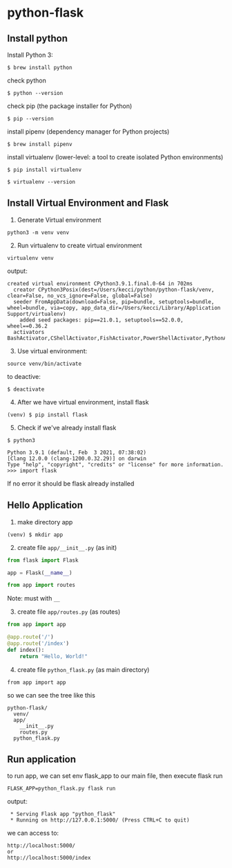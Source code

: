 # python-flask

## Install python

Install Python 3:
```
$ brew install python
```

check python
```
$ python --version
```

check pip (the package installer for Python)
```
$ pip --version
```

install pipenv (dependency manager for Python projects)
```
$ brew install pipenv
```

install virtualenv (lower-level: a tool to create isolated Python environments)
```
$ pip install virtualenv

$ virtualenv --version
```

## Install Virtual Environment and Flask
1. Generate Virtual environment
```
python3 -m venv venv
```

2. Run virtualenv to create virtual environment
```
virtualenv venv
```

output:
```
created virtual environment CPython3.9.1.final.0-64 in 702ms
  creator CPython3Posix(dest=/Users/kecci/python/python-flask/venv, clear=False, no_vcs_ignore=False, global=False)
  seeder FromAppData(download=False, pip=bundle, setuptools=bundle, wheel=bundle, via=copy, app_data_dir=/Users/kecci/Library/Application Support/virtualenv)
    added seed packages: pip==21.0.1, setuptools==52.0.0, wheel==0.36.2
  activators BashActivator,CShellActivator,FishActivator,PowerShellActivator,PythonActivator,XonshActivator
```

3. Use virtual environment:
```
source venv/bin/activate
```

to deactive:
```
$ deactivate
```

4. After we have virtual environment, install flask
```
(venv) $ pip install flask
```

5. Check if we've already install flask
```
$ python3

Python 3.9.1 (default, Feb  3 2021, 07:38:02)
[Clang 12.0.0 (clang-1200.0.32.29)] on darwin
Type "help", "copyright", "credits" or "license" for more information.
>>> import flask
```
If no error it should be flask already installed

## Hello Application
1. make directory app
```
(venv) $ mkdir app
```

2. create file `app/__init__.py` (as init)
```py
from flask import Flask

app = Flask(__name__)

from app import routes
```
Note: must with `__`

3. create file `app/routes.py` (as routes)
```py
from app import app

@app.route('/')
@app.route('/index')
def index():
    return "Hello, World!"
```

4. create file `python_flask.py` (as main directory)
```
from app import app
```

so we can see the tree like this
```
python-flask/
  venv/
  app/
    __init__.py
    routes.py
  python_flask.py
```

## Run application

to run app, we can set env flask_app to our main file, then execute flask run
```
FLASK_APP=python_flask.py flask run
```

output:
```
 * Serving Flask app "python_flask"
 * Running on http://127.0.0.1:5000/ (Press CTRL+C to quit)
```

we can access to:
```
http://localhost:5000/
or
http://localhost:5000/index
```

